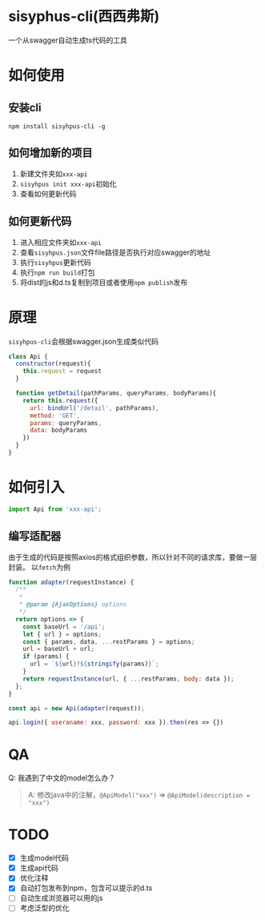 # sisyphus-cli(西西弗斯)

一个从swagger自动生成ts代码的工具

# 如何使用

## 安装cli

`npm install sisyhpus-cli -g`

## 如何增加新的项目

1. 新建文件夹如`xxx-api`
2. `sisyhpus init xxx-api`初始化
3. 查看如何更新代码

## 如何更新代码

1. 进入相应文件夹如`xxx-api`
2. 查看`sisyhpus.json`文件file路径是否执行对应swagger的地址
3. 执行`sisyhpus`更新代码
4. 执行`npm run build`打包
5. 将dist的js和d.ts复制到项目或者使用`npm publish`发布

# 原理

`sisyhpus-cli`会根据swagger.json生成类似代码

```javascript
class Api {
  constructor(request){
    this.request = request
  }

  function getDetail(pathParams, queryParams, bodyParams){
    return this.request({
      url: bindUrl('/detail', pathParams),
      method: 'GET',
      params: queryParams,
      data: bodyParams
    })
  }
}
```

# 如何引入

```javascript
import Api from 'xxx-api';
```

## 编写适配器 

由于生成的代码是按照axios的格式组织参数，所以针对不同的请求库，要做一层封装。
以`fetch`为例

```javascript
function adapter(requestInstance) {
  /**
   *
   * @param {AjaxOptions} options
   */
  return options => {
    const baseUrl = '/api';
    let { url } = options;
    const { params, data, ...restParams } = options;
    url = baseUrl + url;
    if (params) {
      url = `${url}?${stringify(params)}`;
    }
    return requestInstance(url, { ...restParams, body: data });
  };
}

const api = new Api(adapter(request));

api.login({ useraname: xxx, password: xxx }).then(res => {})
```

# QA

Q: 我遇到了中文的model怎么办？
> A: 修改java中的注解，`@ApiModel("xxx")` => `@ApiModel(description = "xxx")`

# TODO

* [x] 生成model代码
* [x] 生成api代码
* [x] 优化注释
* [x] 自动打包发布到npm，包含可以提示的d.ts
* [ ] 自动生成浏览器可以用的js
* [ ] 考虑泛型的优化